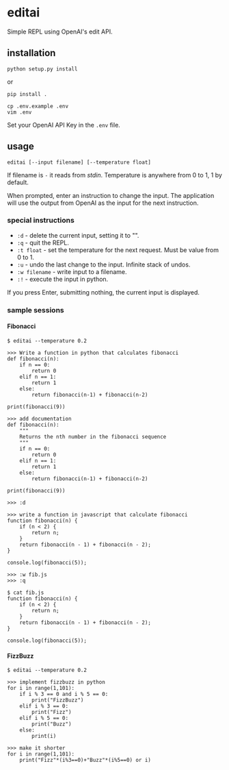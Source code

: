 # editai

Simple REPL using OpenAI's edit API.

## installation

```
python setup.py install
```
or
```
pip install .
```

```
cp .env.example .env
vim .env
```

Set your OpenAI API Key in the `.env` file.

## usage

```
editai [--input filename] [--temperature float]
```

If filename is `-` it reads from _stdin_. Temperature is anywhere from 0 to 1, 1 by default.

When prompted, enter an instruction to change the input. The application will use the output
from OpenAI as the input for the next instruction.

### special instructions

* `:d` - delete the current input, setting it to "".
* `:q` - quit the REPL.
* `:t float` - set the temperature for the next request. Must be value from 0 to 1.
* `:u` - undo the last change to the input. Infinite stack of undos.
* `:w filename` - write input to a filename.
* `:!` - execute the input in python.

If you press Enter, submitting nothing, the current input is displayed.

### sample sessions

#### Fibonacci
```
$ editai --temperature 0.2

>>> Write a function in python that calculates fibonacci
def fibonacci(n):
    if n == 0:
        return 0
    elif n == 1:
        return 1
    else:
        return fibonacci(n-1) + fibonacci(n-2)

print(fibonacci(9))

>>> add documentation
def fibonacci(n):
    """
    Returns the nth number in the fibonacci sequence
    """
    if n == 0:
        return 0
    elif n == 1:
        return 1
    else:
        return fibonacci(n-1) + fibonacci(n-2)

print(fibonacci(9))

>>> :d

>>> write a function in javascript that calculate fibonacci
function fibonacci(n) {
    if (n < 2) {
        return n;
    }
    return fibonacci(n - 1) + fibonacci(n - 2);
}

console.log(fibonacci(5));

>>> :w fib.js
>>> :q

$ cat fib.js
function fibonacci(n) {
    if (n < 2) {
        return n;
    }
    return fibonacci(n - 1) + fibonacci(n - 2);
}

console.log(fibonacci(5));
```

#### FizzBuzz
```
$ editai --temperature 0.2

>>> implement fizzbuzz in python
for i in range(1,101):
    if i % 3 == 0 and i % 5 == 0:
        print("FizzBuzz")
    elif i % 3 == 0:
        print("Fizz")
    elif i % 5 == 0:
        print("Buzz")
    else:
        print(i)

>>> make it shorter
for i in range(1,101):
    print("Fizz"*(i%3==0)+"Buzz"*(i%5==0) or i)
```
